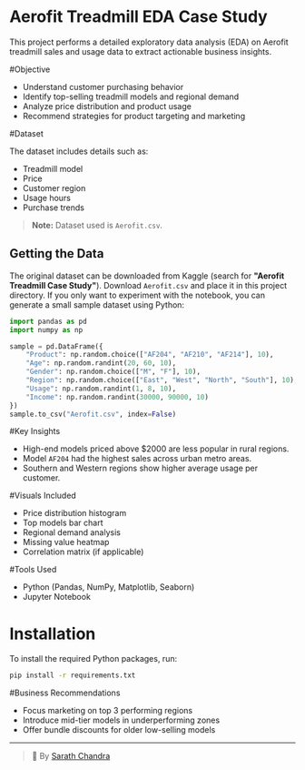 # Aerofit Treadmill EDA Case Study

This project performs a detailed exploratory data analysis (EDA) on Aerofit treadmill sales and usage data to extract actionable business insights.

#Objective

- Understand customer purchasing behavior
- Identify top-selling treadmill models and regional demand
- Analyze price distribution and product usage
- Recommend strategies for product targeting and marketing

#Dataset

The dataset includes details such as:
- Treadmill model
- Price
- Customer region
- Usage hours
- Purchase trends

> **Note:** Dataset used is `Aerofit.csv`.

## Getting the Data

The original dataset can be downloaded from Kaggle (search for **"Aerofit Treadmill Case Study"**).
Download `Aerofit.csv` and place it in this project directory. If you only want
to experiment with the notebook, you can generate a small sample dataset using
Python:

```python
import pandas as pd
import numpy as np

sample = pd.DataFrame({
    "Product": np.random.choice(["AF204", "AF210", "AF214"], 10),
    "Age": np.random.randint(20, 60, 10),
    "Gender": np.random.choice(["M", "F"], 10),
    "Region": np.random.choice(["East", "West", "North", "South"], 10),
    "Usage": np.random.randint(1, 8, 10),
    "Income": np.random.randint(30000, 90000, 10)
})
sample.to_csv("Aerofit.csv", index=False)
```


#Key Insights

- High-end models priced above \$2000 are less popular in rural regions.
- Model `AF204` had the highest sales across urban metro areas.
- Southern and Western regions show higher average usage per customer.

#Visuals Included

- Price distribution histogram
- Top models bar chart
- Regional demand analysis
- Missing value heatmap
- Correlation matrix (if applicable)

#Tools Used

- Python (Pandas, NumPy, Matplotlib, Seaborn)
- Jupyter Notebook

# Installation

To install the required Python packages, run:

```bash
pip install -r requirements.txt
```

#Business Recommendations

- Focus marketing on top 3 performing regions
- Introduce mid-tier models in underperforming zones
- Offer bundle discounts for older low-selling models

---

> 👤 By [Sarath Chandra](https://github.com/Sarathchandrrra)
